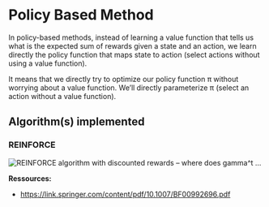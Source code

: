 # Policy Based Method

In policy-based methods, instead of learning a value function that  tells us what is the expected sum of rewards given a state and an  action, we learn directly the policy function that maps state to action  (select actions without using a value function).

It means that we directly try to optimize our policy function π without worrying about a  value function. We’ll directly parameterize π (select an action without a  value function).

## Algorithm(s) implemented

### REINFORCE



![REINFORCE algorithm with discounted rewards – where does gamma^t ...](https://i.stack.imgur.com/Acbup.png)



**Ressources:**

- https://link.springer.com/content/pdf/10.1007/BF00992696.pdf 
